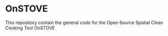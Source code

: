 # OnSTOVE
This repository contain the general code for the Open Source Spatial Clean Cooking Tool OnSTOVE
